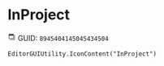 # InProject
![](/img/InProject.png)
GUID: `8945404145045434504`
```
EditorGUIUtility.IconContent("InProject")
```

